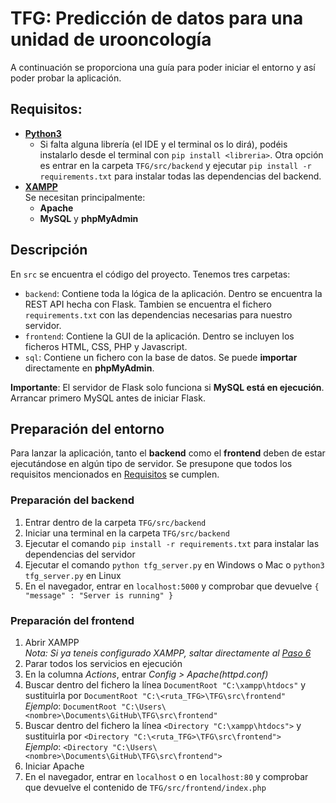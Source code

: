 # TFG: Predicción de datos para una unidad de urooncología
A continuación se proporciona una guía para poder iniciar el entorno y así poder probar la aplicación.

## Requisitos<a name="requisitos"></a>:
  - [**Python3**](https://www.python.org/downloads/)
    - Si falta alguna librería (el IDE y el terminal os lo dirá), podéis instalarlo desde el terminal con ```pip install <libreria>```.
    Otra opción es entrar en la carpeta ```TFG/src/backend``` y ejecutar ```pip install -r requirements.txt``` para instalar
    todas las dependencias del backend.
  - [**XAMPP**](https://www.apachefriends.org/download.html)
    <br>Se necesitan principalmente:
    - **Apache**
    - **MySQL** y **phpMyAdmin**
## Descripción
En ```src``` se encuentra el código del proyecto. Tenemos tres carpetas:
  - ```backend```: Contiene toda la lógica de la aplicación. Dentro se encuentra la REST API hecha con Flask. Tambien se encuentra el
                   fichero ```requirements.txt``` con las dependencias necesarias para nuestro servidor.
  - ```frontend```: Contiene la GUI de la aplicación. Dentro se incluyen los ficheros HTML, CSS, PHP y Javascript.
  - ```sql```: Contiene un fichero con la base de datos. Se puede **importar** directamente en **phpMyAdmin**.

**Importante**: El servidor de Flask solo funciona si **MySQL está en ejecución**. Arrancar primero MySQL antes de iniciar Flask.

## Preparación del entorno
Para lanzar la aplicación, tanto el **backend** como el **frontend** deben de estar ejecutándose en algún tipo de servidor.
Se presupone que todos los requisitos mencionados en [Requisitos](#requisitos) se cumplen.

### Preparación del backend
  1. Entrar dentro de la carpeta ```TFG/src/backend```
  2. Iniciar una terminal en la carpeta ```TFG/src/backend```
  3. Ejecutar el comando ```pip install -r requirements.txt``` para instalar las dependencias del servidor
  4. Ejecutar el comando ```python tfg_server.py``` en Windows o Mac o ```python3 tfg_server.py``` en Linux
  5. En el navegador, entrar en ```localhost:5000``` y comprobar que devuelve ```{ "message" : "Server is running" }```
  
 ### Preparación del frontend
  1. Abrir XAMPP
  <br> *Nota: Si ya teneis configurado XAMPP, saltar directamente al [Paso 6](#frontend_init_apache)*
  2. Parar todos los servicios en ejecución
  3. En la columna *Actions*, entrar *Config > Apache(httpd.conf)*
  4. Buscar dentro del fichero la línea ```DocumentRoot "C:\xampp\htdocs"``` y sustituirla por ```DocumentRoot "C:\<ruta_TFG>\TFG\src\frontend"```<a name="frontend_document_root"></a>
  <br>*Ejemplo*: ```DocumentRoot "C:\Users\<nombre>\Documents\GitHub\TFG\src\frontend"```
  5. Buscar dentro del fichero la línea ```<Directory "C:\xampp\htdocs">``` y sustituirla por ```<Directory "C:\<ruta_TFG>\TFG\src\frontend">```<a name="frontend_directory"></a>
  <br>*Ejemplo*: ```<Directory "C:\Users\<nombre>\Documents\GitHub\TFG\src\frontend">```
  6. Iniciar Apache<a name="frontend_init_apache"></a>
  7. En el navegador, entrar en ```localhost``` o en ```localhost:80``` y comprobar que devuelve el contenido de ```TFG/src/frontend/index.php```
 
